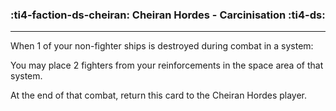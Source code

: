 ### :ti4-faction-ds-cheiran: __Cheiran Hordes - Carcinisation__ :ti4-ds:

---
When 1 of your non-fighter ships is destroyed during combat in a system:

You may place 2 fighters from your reinforcements in the space area of that system.

At the end of that combat, return this card to the Cheiran Hordes player.
